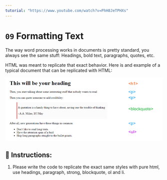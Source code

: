 ```yaml
---
tutorial: "https://www.youtube.com/watch?v=PhH8JeTPHXs"
---
```


# `09` Formatting Text

The way word processing works in documents is pretty standard, you always see the same stuff: Headings, bold text, paragraphs, quotes, etc.

HTML was meant to replicate that exact behavior. Here is and example of a typical document that can be replicated with HTML:

![HTML preview](../../.learn/assets/09-formating-text.png?raw=true)

## 📝 Instructions:

1. Please write the code to replicate the exact same styles with pure html, use headings, paragraph, strong, blockquote, ol and li.


